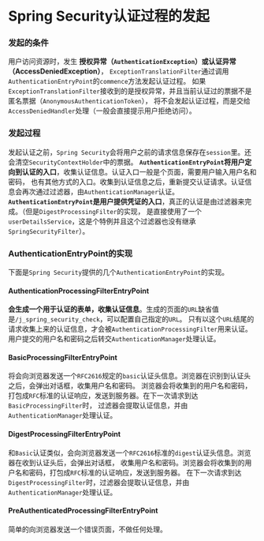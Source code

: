 Spring Security认证过程的发起
==================================================================================
### 发起的条件
用户访问资源时，发生 **授权异常（`AuthenticationException`）或认证异常（AccessDeniedException）**，
`ExceptionTranslationFilter`通过调用`AuthenticationEntryPoint`的`commence`方法发起认证过程。
如果`ExceptionTranslationFilter`接收到的是授权异常，并且当前认证过的票据不是匿名票据（`AnonymousAuthenticationToken`），
将不会发起认证过程，而是交给`AccessDeniedHandler`处理（一般会直接提示用户拒绝访问）。

### 发起过程
发起认证之前，`Spring Security`会将用户之前的请求信息保存在`session`里。还会清空`SecurityContextHolder`中的票据。
**`AuthenticationEntryPoint`将用户定向到认证的入口**，收集认证信息。认证入口一般是个页面，需要用户输入用户名和密码，
也有其他方式的入口。收集到认证信息之后，重新提交认证请求。认证信息会再次通过过滤器，由`AuthenticationManager`认证。
**`AuthenticationEntryPoint`是用户提供凭证的入口**，真正的认证是由过滤器来完成。（但是`DigestProcessingFilter`的实现，
是直接使用了一个`userDetailsService`，这是个特例并且这个过滤器也没有继承`SpringSecurityFilter`）。

### AuthenticationEntryPoint的实现
下面是`Spring Security`提供的几个`AuthenticationEntryPoint`的实现。

#### AuthenticationProcessingFilterEntryPoint
**会生成一个用于认证的表单，收集认证信息**。生成的页面的`URL`缺省值是`/j_spring_security_check`，可以配置自己指定的`URL`。
只有以这个`URL`结尾的请求收集上来的认证信息，才会被`AuthenticationProcessingFilter`用来认证。
用户提交的用户名和密码之后转交`AuthenticationManager`处理认证。

#### BasicProcessingFilterEntryPoint
将会向浏览器发送一个`RFC2616`规定的`basic`认证头信息。浏览器在识别到认证头之后，会弹出对话框，收集用户名和密码。
浏览器会将收集到的用户名和密码，打包成`RFC`标准的认证响应，发送到服务器。在下一次请求到达`BasicProcessingFilter`时，
过滤器会提取认证信息，并由`AuthenticationManager`处理认证。

#### DigestProcessingFilterEntryPoint
和`Basic`认证类似，会向浏览器发送一个`RFC2616`标准的`digest`认证头信息。浏览器在收到认证头后，会弹出对话框，
收集用户名和密码。浏览器会将收集到的用户名和密码，打包成`RFC`标准的认证响应，发送到服务器。
在下一次请求到达`DigestProcessingFilter`时，过滤器会提取认证信息，并由`AuthenticationManager`处理认证。

#### PreAuthenticatedProcessingFilterEntryPoint
简单的向浏览器发送一个错误页面，不做任何处理。
